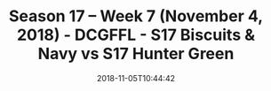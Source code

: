 ---
title: Season 17 – Week 7 (November 4, 2018) - DCGFFL - S17 Biscuits & Navy vs S17
  Hunter Green
teams-score:
- team: _teams/s17-navy.md
  score: 36
- team: _teams/s17-hunter-green.md
  score: 33
mvp: E. Perez (Navy), B. Allen (Hunter Green)
game-ball: Not Attributed (Navy), S. Boylan (Hunter Green)
sportsperson: Not Attributed (Navy), G. Burley (Hunter Green)
season: 17
week: 7
date: '2018-11-05T10:44:42'
pageid: season-17-week-7-november-4-2018-6696-vs-6693
---